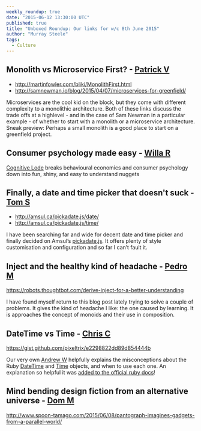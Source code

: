 ```yaml
---
weekly_roundup: true
date: "2015-06-12 13:30:00 UTC"
published: true
title: "Unboxed Roundup: Our links for w/c 8th June 2015"
author: "Murray Steele"
tags:
  - Culture
---
```


## Monolith vs Microservice First? - [Patrick V](http://www.unboxedconsulting.com/people/patrick-vine)

* http://martinfowler.com/bliki/MonolithFirst.html
* http://samnewman.io/blog/2015/04/07/microservices-for-greenfield/

Microservices are the cool kid on the block, but they come with different complexity to a monolithic architecture. Both of these links discuss the trade offs at a highlevel - and in the case of Sam Newman in a particular example - of whether to start with a monolith or a microservice architecture.  Sneak preview: Perhaps a small monolith is a good place to start on a greenfield project.

## Consumer psychology made easy - [Willa R](http://www.unboxedconsulting.com/people/willa-roos)

[Cognitive Lode](http://coglode.com/) breaks behavioural economics and consumer psychology down into fun, shiny, and easy to understand nuggets

## Finally, a date and time picker that doesn't suck - [Tom S](http://www.unboxedconsulting.com/people/tom-sabin)

* http://amsul.ca/pickadate.js/date/
* http://amsul.ca/pickadate.js/time/

I have been searching far and wide for decent date and time picker and finally decided on Amsul’s [pickadate.js](https://github.com/amsul/pickadate.js). It offers plenty of style customisation and configuration and so far I can’t fault it.

## Inject and the healthy kind of headache - [Pedro M](http://www.unboxedconsulting.com/people/pedro-moreirea)

https://robots.thoughtbot.com/derive-inject-for-a-better-understanding

I have found myself return to this blog post lately trying to solve a couple of problems. It gives the kind of headache I like: the one caused by learning. It is approaches the concept of monoids and their use in composition.

## DateTime vs Time - [Chris C](http://www.unboxedconsulting.com/people/chris-carter)

https://gist.github.com/pixeltrix/e2298822dd89d854444b

Our very own [Andrew W](http://www.unboxedconsulting.com/people/andrew-white) helpfully explains the misconceptions about the Ruby [DateTime](http://ruby-doc.org/stdlib/libdoc/date/rdoc/DateTime.html) and [Time](http://ruby-doc.org/core/Time.html) objects, and when to use each one.  An explanation so helpful it was [added to the official ruby docs](https://github.com/ruby/ruby/commit/4545875)!

## Mind bending design fiction from an alternative universe - [Dom M](http://www.unboxedconsulting.com/people/dominic-mason)

http://www.spoon-tamago.com/2015/06/08/pantograph-imagines-gadgets-from-a-parallel-world/

